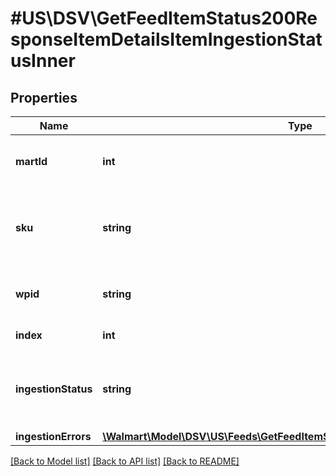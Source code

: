 # #US\DSV\GetFeedItemStatus200ResponseItemDetailsItemIngestionStatusInner

## Properties

Name | Type | Description | Notes
------------ | ------------- | ------------- | -------------
**martId** | **int** | Mart ID that a user or seller uses for a marketplace | [optional]
**sku** | **string** | An arbitrary alphanumeric unique ID, seller-specified, identifying each item. | [optional]
**wpid** | **string** | An alphanumeric product ID, generated by Walmart | [optional]
**index** | **int** | index of items in the feed | [optional]
**ingestionStatus** | **string** | Can be one of the following: DATA_ERROR, SYSTEM_ERROR, TIMEOUT_ERROR, or INPROGRESS |
**ingestionErrors** | [**\Walmart\Model\DSV\US\Feeds\GetFeedItemStatus200ResponseIngestionErrors**](GetFeedItemStatus200ResponseIngestionErrors.md) |  | [optional]


[[Back to Model list]](../) [[Back to API list]](../../Api/US/DSV) [[Back to README]](../../README.md)
